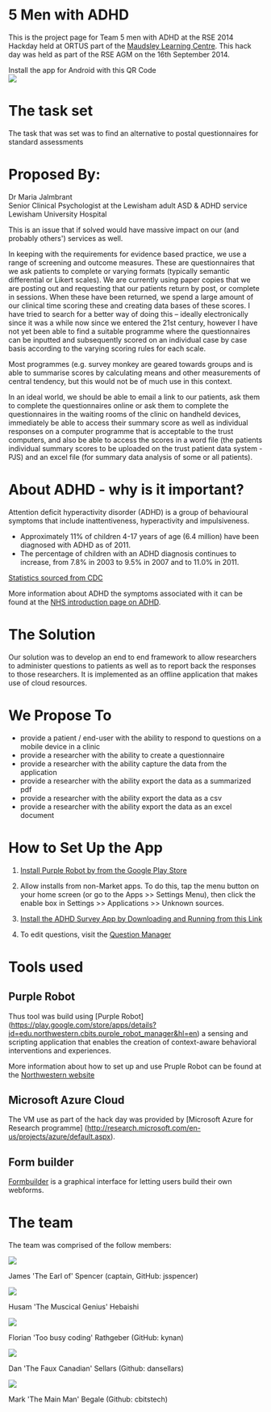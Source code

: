 5 Men with ADHD
===========

This is the project page for Team 5 men with ADHD at the RSE 2014 Hackday held at ORTUS part of the [Maudsley Learning Centre](http://www.maudsleylearning.com/the-ortus/). This hack day was held as part of the RSE AGM on the 16th September 2014.

Install the app for Android with this QR Code  
![](https://raw.githubusercontent.com/dansellars/adhd_web/master/pics/QR.png) 

# The task set
The task that was set was to find an alternative to postal questionnaires for standard assessments

# Proposed By: 
Dr Maria Jalmbrant  
Senior Clinical Psychologist at the Lewisham adult ASD & ADHD service  
Lewisham University Hospital  

This is an issue that if solved would have massive impact on our (and probably others') services as well.

In keeping with the requirements for evidence based practice, we use a range of screening and outcome measures. These are questionnaires that we ask patients to complete or varying formats (typically semantic differential or Likert scales). We are currently using paper copies that we are posting out and requesting that our patients return by post, or complete in sessions. When these have been returned, we spend a large amount of our clinical time scoring these and creating data bases of these scores. 
I have tried to search for a better way of doing this – ideally electronically since it was a while now since we entered the 21st century, however I have not yet been able to find a suitable programme where the questionnaires can be inputted and subsequently scored on an individual case by case basis according to the varying scoring rules for each scale. 

Most programmes (e.g. survey monkey are geared towards groups and is able to summarise scores by calculating means and other measurements of central tendency, but this would not be of much use in this context. 

In an ideal world, we should be able to email a link to our patients, ask them to complete the questionnaires online or ask them to complete the questionnaires in the waiting rooms of the clinic on handheld devices, immediately be able to access their summary score as well as individual responses on a computer programme that is acceptable to the trust computers, and also be able to access the scores in a word file (the patients individual summary scores to be uploaded on the trust patient data system - PJS) and an excel file (for summary data analysis of some or all patients).


# About ADHD - why is it important?

Attention deficit hyperactivity disorder (ADHD) is a group of behavioural symptoms that include inattentiveness, hyperactivity and impulsiveness.

- Approximately 11% of children 4-17 years of age (6.4 million) have been diagnosed with ADHD as of 2011.
- The percentage of children with an ADHD diagnosis continues to increase, from 7.8% in 2003 to 9.5% in 2007 and to 11.0% in 2011.

[Statistics sourced from CDC ](http://www.cdc.gov/ncbddd/adhd/data.html)

More information about ADHD the symptoms associated with it can be found at the [NHS introduction page on ADHD](http://www.nhs.uk/conditions/Attention-deficit-hyperactivity-disorder/Pages/Introduction.aspx).

# The Solution
Our solution was to develop an end to end framework to allow researchers to administer questions to patients as well as to report back the responses to those researchers. It is implemented as an offline application that makes use of cloud resources.

# We Propose To
- provide a patient / end-user with the ability to respond to questions on a mobile device in a clinic
- provide a researcher with the ability to create a questionnaire
- provide a researcher with the ability capture the data from the application
- provide a researcher with the ability export the data as a summarized pdf
- provide a researcher with the ability export the data as a csv
- provide a researcher with the ability export the data as an excel document

# How to Set Up the App

1. [Install Purple Robot by from the Google Play Store](https://play.google.com/store/apps/details?id=edu.northwestern.cbits.purple_robot_manager&hl=en)

2. Allow installs from non-Market apps. To do this, tap the menu button on your home screen (or go to the Apps >> Settings Menu), then click the enable box in Settings >> Applications >> Unknown sources.

3. [Install the ADHD Survey App by Downloading and Running from this Link](https://github.com/cbitstech/adhd_phone_app/raw/master/MobiSurvey.apk) 

4. To edit questions, visit the [Question Manager](http://cbitstech.github.io/adhd_form_builder/#/)

# Tools used
## Purple Robot
Thus tool was build using [Purple Robot] (https://play.google.com/store/apps/details?id=edu.northwestern.cbits.purple_robot_manager&hl=en) a sensing and scripting application that enables the creation of context-aware behavioral interventions and experiences.

More information about how to set up and use Pruple Robot can be found at the [Northwestern website](http://tech.cbits.northwestern.edu/purplerobot/)

## Microsoft Azure Cloud
The VM use as part of the hack day was provided by [Microsoft Azure for Research programme] (http://research.microsoft.com/en-us/projects/azure/default.aspx).

## Form builder

[Formbuilder](https://github.com/dobtco/formbuilder) is a graphical interface for letting users build their own webforms.

# The team
The team was comprised of the follow members:

![](https://raw.githubusercontent.com/dansellars/adhd_web/master/pics/James-sm.jpg) 

James 'The Earl of' Spencer (captain, GitHub: jsspencer)

![](https://raw.githubusercontent.com/dansellars/adhd_web/master/pics/Husam-sm.jpg) 

Husam 'The Muscical Genius' Hebaishi

![](https://raw.githubusercontent.com/dansellars/adhd_web/master/pics/Florian-sm.jpg) 

Florian 'Too busy coding' Rathgeber (GitHub: kynan)

![](https://raw.githubusercontent.com/dansellars/adhd_web/master/pics/Dan-sm.jpg) 

Dan 'The Faux Canadian' Sellars (Github: dansellars)

![](https://raw.githubusercontent.com/dansellars/adhd_web/master/pics/Mark-sm.jpg)

Mark 'The Main Man' Begale (Github: cbitstech)

